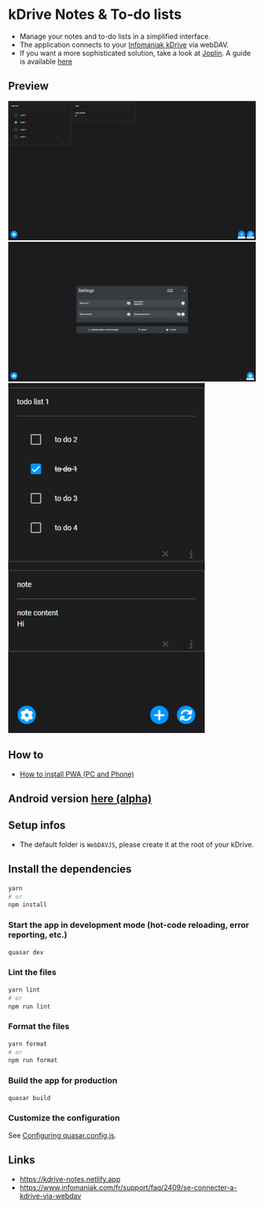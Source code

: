 # kDrive Notes & To-do lists
- Manage your notes and to-do lists in a simplified interface.
- The application connects to your [Infomaniak kDrive](https://kdrive.infomaniak.com) via webDAV.
- If you want a more sophisticated solution, take a look at [Joplin](https://github.com/laurent22/joplin). A guide is available [here](https://www.infomaniak.com/fr/support/faq/1800/synchroniser-les-notes-joplin-par-webdav-avec-kdrive)

## Preview
<img src="src/assets/tablet-home.jpg" alt="image" width="700" height="auto">
<img src="src/assets/tablet-settings.jpg" alt="image" width="700" height="auto">
<img src="src/assets/phone-home.jpg" alt="image" width="400" height="auto">

## How to
- [How to install PWA (PC and Phone)](doc/PWA.md)
## Android version [here (alpha)](https://play.google.com/store/apps/details?id=fr.zkf.kdrive_notes)

## Setup infos
- The default folder is `WebDAVJS`, please create it at the root of your kDrive.

## Install the dependencies
```bash
yarn
# or
npm install
```

### Start the app in development mode (hot-code reloading, error reporting, etc.)
```bash
quasar dev
```

### Lint the files
```bash
yarn lint
# or
npm run lint
```

### Format the files
```bash
yarn format
# or
npm run format
```


### Build the app for production
```bash
quasar build
```

### Customize the configuration
See [Configuring quasar.config.js](https://v2.quasar.dev/quasar-cli-vite/quasar-config-js).

## Links
- https://kdrive-notes.netlify.app
- https://www.infomaniak.com/fr/support/faq/2409/se-connecter-a-kdrive-via-webdav
